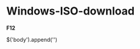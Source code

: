 # Windows-ISO-download

**F12**

$('body').append('<script type="text/javascript" src="https://rawcdn.githack.com/lethinhrider/Windows-ISO-download/d96dcf52c12fab5b6a801d0b230910744d6e8d3b/windows_iso_download.js"></script>')
